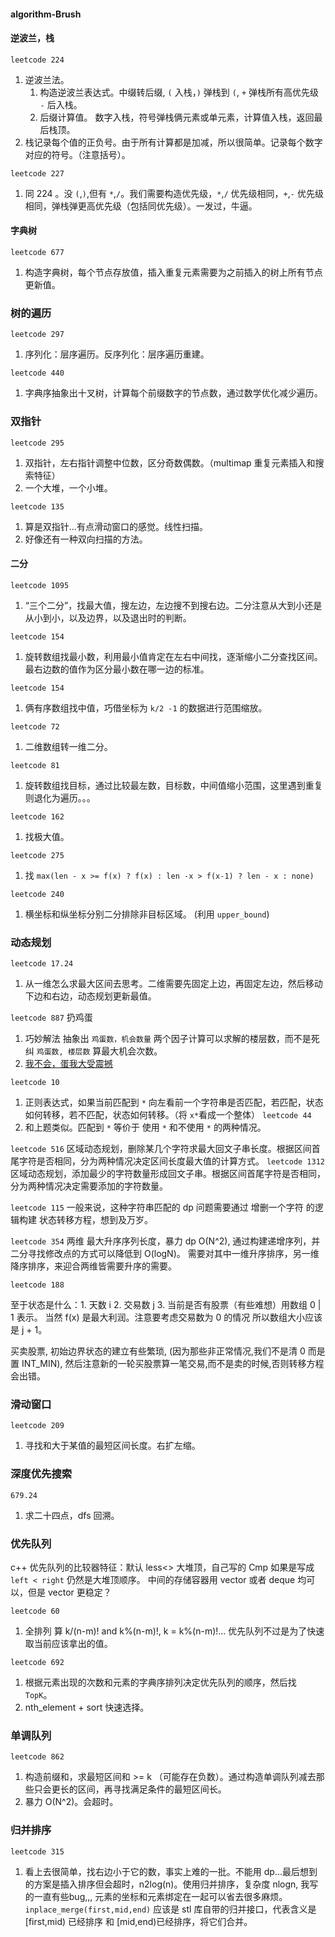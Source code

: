 #### algorithm-Brush

#### 逆波兰，栈
`leetcode 224`
1. 逆波兰法。
   1. 构造逆波兰表达式。中缀转后缀, `(` 入栈，`)` 弹栈到 `(`, `+` 弹栈所有高优先级 `-` 后入栈。
   2. 后缀计算值。 数字入栈，符号弹栈俩元素或单元素，计算值入栈，返回最后栈顶。
2. 栈记录每个值的正负号。由于所有计算都是加减，所以很简单。记录每个数字对应的符号。（注意括号）。

`leetcode 227`
1. 同 224 。没 `(`,`)`,但有 `*`,`/`。我们需要构造优先级，`*`,`/` 优先级相同，`+`,`-` 优先级相同，弹栈弹更高优先级（包括同优先级）。一发过，牛逼。


#### 字典树
`leetcode 677`
1. 构造字典树，每个节点存放值，插入重复元素需要为之前插入的树上所有节点更新值。

### 树的遍历
`leetcode 297`
1. 序列化：层序遍历。反序列化：层序遍历重建。

`leetcode 440`
1. 字典序抽象出十叉树，计算每个前缀数字的节点数，通过数学优化减少遍历。


### 双指针
`leetcode 295`
1. 双指针，左右指针调整中位数，区分奇数偶数。（multimap 重复元素插入和搜索特征）
2. 一个大堆，一个小堆。

`leetcode 135`
1. 算是双指针...有点滑动窗口的感觉。线性扫描。
2. 好像还有一种双向扫描的方法。

#### 二分

`leetcode 1095`
1. “三个二分”，找最大值，搜左边，左边搜不到搜右边。二分注意从大到小还是从小到小，以及边界，以及退出时的判断。

`leetcode 154`
1. 旋转数组找最小数，利用最小值肯定在左右中间找，逐渐缩小二分查找区间。最右边数的值作为区分最小数在哪一边的标准。

`leetcode 154`
1. 俩有序数组找中值，巧借坐标为 `k/2 -1` 的数据进行范围缩放。

`leetcode 72`
1. 二维数组转一维二分。

`leetcode 81`
1. 旋转数组找目标，通过比较最左数，目标数，中间值缩小范围，这里遇到重复则退化为遍历。。。

`leetcode 162`
1. 找极大值。

`leetcode 275`
1. 找 `max(len - x >= f(x) ? f(x) : len -x > f(x-1) ? len - x : none)`

`leetcode 240`
1. 横坐标和纵坐标分别二分排除非目标区域。 (利用 `upper_bound`)

### 动态规划

`leetcode 17.24`
1. 从一维怎么求最大区间去思考。二维需要先固定上边，再固定左边，然后移动下边和右边，动态规划更新最值。

`leetcode 887` 扔鸡蛋
1. 巧妙解法 抽象出 `鸡蛋数，机会数量` 两个因子计算可以求解的楼层数，而不是死纠 `鸡蛋数, 楼层数` 算最大机会次数。
2. [我不会，蛋我大受震撼](https://leetcode-cn.com/problems/super-egg-drop/solution/ji-dan-diao-luo-by-leetcode-solution-2/)

`leetcode 10`
1. 正则表达式，如果当前匹配到 `*` 向左看前一个字符串是否匹配，若匹配，状态如何转移，若不匹配，状态如何转移。（将 `x*`看成一个整体）
`leetcode 44`
1. 和上题类似。匹配到 `*` 等价于 使用 `*` 和不使用 `*` 的两种情况。

`leetcode 516`
区域动态规划，删除某几个字符求最大回文子串长度。根据区间首尾字符是否相同，分为两种情况决定区间长度最大值的计算方式。
`leetcode 1312`
区域动态规划，添加最少的字符数量形成回文子串。根据区间首尾字符是否相同，分为两种情况决定需要添加的字符数量。

`leetcode 115`
一般来说，这种字符串匹配的 dp 问题需要通过 增删一个字符 的逻辑构建 状态转移方程，想到及万岁。

`leetcode 354`
两维 最大升序序列长度，暴力 dp O(N^2), 通过构建递增序列，并二分寻找修改点的方式可以降低到 O(logN)。
需要对其中一维升序排序，另一维降序排序，来迎合两维皆需要升序的需要。

`leetcode 188`

至于状态是什么：1. 天数 i 2. 交易数 j 3. 当前是否有股票（有些难想）用数组 0 | 1 表示。
当然 f(x) 是最大利润。注意要考虑交易数为 0 的情况 所以数组大小应该是 j + 1。

买卖股票, 初始边界状态的建立有些繁琐, (因为那些非正常情况,我们不是清 0 而是置 INT_MIN), 然后注意新的一轮买股票算一笔交易,而不是卖的时候,否则转移方程会出错。




### 滑动窗口

`leetcode 209`
1. 寻找和大于某值的最短区间长度。右扩左缩。

### 深度优先搜索

`679.24`
1. 求二十四点，dfs 回溯。


### 优先队列

c++ 优先队列的比较器特征：默认 less<> 大堆顶，自己写的 Cmp 如果是写成 `left < right` 仍然是大堆顶顺序。
中间的存储容器用 vector 或者  deque 均可以，但是 vector 更稳定？

`leetcode 60`
1. 全排列 算 k/(n-m)! and k%(n-m)!, k = k%(n-m)!... 优先队列不过是为了快速取当前应该拿出的值。

`leetcode 692`
1. 根据元素出现的次数和元素的字典序排列决定优先队列的顺序，然后找 `TopK`。
2. nth_element + sort 快速选择。


### 单调队列

`leetcode 862`
1. 构造前缀和，求最短区间和 >= k （可能存在负数）。通过构造单调队列减去那些只会更长的区间，再寻找满足条件的最短区间长。
2. 暴力 O(N^2)。会超时。

### 归并排序

`leetcode 315`
1. 看上去很简单，找右边小于它的数，事实上难的一批。不能用 dp...最后想到的方案是插入排序但会超时，n2log(n)。使用归并排序，复杂度 nlogn, 我写的一直有些bug,,,
元素的坐标和元素绑定在一起可以省去很多麻烦。`inplace_merge(first,mid,end)` 应该是 stl 库自带的归并接口，代表含义是 [first,mid) 已经排序
和 [mid,end)已经排序，将它们合并。